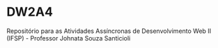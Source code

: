 # DW2A4
Repositório para as Atividades Assíncronas de Desenvolvimento Web II (IFSP) - Professor Johnata Souza Santicioli
